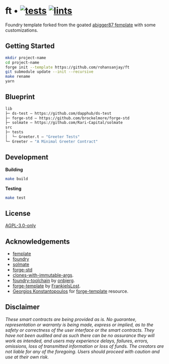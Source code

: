 # ft • [![tests](https://github.com/rohansanjay/ft/actions/workflows/tests.yml/badge.svg)](https://github.com/rohansanjay/ft/actions/workflows/tests.yml) [![lints](https://github.com/rohansanjay/ft/actions/workflows/lints.yml/badge.svg)](https://github.com/abigger87/ft/actions/workflows/lints.yml) 


Foundry template forked from the goated [abigger87 femplate](https://github.com/abigger87/femplate) with some customizations.

## Getting Started

```sh
mkdir project-name
cd project-name
forge init --template https://github.com/rohansanjay/ft
git submodule update --init --recursive
make rename
yarn
```


## Blueprint

```ml
lib
├─ ds-test — https://github.com/dapphub/ds-test
├─ forge-std — https://github.com/brockelmore/forge-std
├─ solmate — https://github.com/Rari-Capital/solmate
src
├─ tests
│  └─ Greeter.t — "Greeter Tests"
└─ Greeter — "A Minimal Greeter Contract"
```


## Development

**Building**
```bash
make build
```

**Testing**
```bash
make test
```


## License

[AGPL-3.0-only](https://github.com/abigger87/ft/blob/master/LICENSE)


## Acknowledgements

- [femplate](https://github.com/abigger87/femplate)
- [foundry](https://github.com/gakonst/foundry)
- [solmate](https://github.com/Rari-Capital/solmate)
- [forge-std](https://github.com/brockelmore/forge-std)
- [clones-with-immutable-args](https://github.com/wighawag/clones-with-immutable-args).
- [foundry-toolchain](https://github.com/onbjerg/foundry-toolchain) by [onbjerg](https://github.com/onbjerg).
- [forge-template](https://github.com/FrankieIsLost/forge-template) by [FrankieIsLost](https://github.com/FrankieIsLost).
- [Georgios Konstantopoulos](https://github.com/gakonst) for [forge-template](https://github.com/gakonst/forge-template) resource.


## Disclaimer

_These smart contracts are being provided as is. No guarantee, representation or warranty is being made, express or implied, as to the safety or correctness of the user interface or the smart contracts. They have not been audited and as such there can be no assurance they will work as intended, and users may experience delays, failures, errors, omissions, loss of transmitted information or loss of funds. The creators are not liable for any of the foregoing. Users should proceed with caution and use at their own risk._
